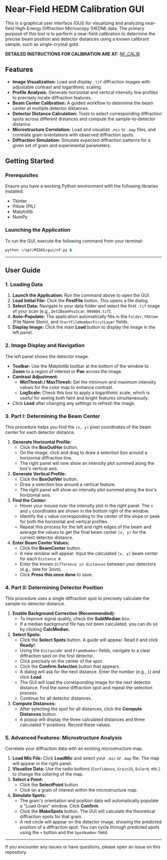# Near-Field HEDM Calibration GUI

This is a graphical user interface (GUI) for visualizing and analyzing near-field High-Energy Diffraction Microscopy (HEDM) data. The primary purpose of this tool is to perform a near-field calibration to determine the precise beam position and detector distances using a known calibrant sample, such as single-crystal gold.

**DETAILED INSTRUCTIONS FOR CALIBRATION ARE AT:** [NF_CALIB](https://github.com/marinerhemant/MIDAS/blob/master/manuals/NF_calibration.md)

## Features

*   **Image Visualization:** Load and display `.tif` diffraction images with adjustable contrast and logarithmic scaling.
*   **Profile Analysis:** Generate horizontal and vertical intensity line profiles to precisely locate diffraction features.
*   **Beam Center Calibration:** A guided workflow to determine the beam center at multiple detector distances.
*   **Detector Distance Calculation:** Tools to select corresponding diffraction spots across different distances and compute the sample-to-detector distance.
*   **Microstructure Correlation:** Load and visualize `.mic` or `.map` files, and correlate grain orientations with observed diffraction spots.
*   **Diffraction Simulation:** Simulate expected diffraction patterns for a given set of grain and experimental parameters.

## Getting Started

### Prerequisites

Ensure you have a working Python environment with the following libraries installed:
*   Tkinter
*   Pillow (PIL)
*   Matplotlib
*   NumPy

### Launching the Application

To run the GUI, execute the following command from your terminal:

```bash
python ~/opt/MIDAS/gui/nf.py &
```

---

## User Guide

### 1. Loading Data

1.  **Launch the Application:** Run the command above to open the GUI.
2.  **Load Initial File:** Click the **FirstFile** button. This opens a file dialog.
3.  **Select Data:** Navigate to your data folder and select the first `.tif` image of your scan (e.g., `DetZBeamPosScan_000004.tif`).
4.  **Auto-Populate:** The application automatically fills in the `Folder`, `FNStem` (File Name Stem), and `StartFileNumberFirstLayer` fields.
5.  **Display Image:** Click the main **Load** button to display the image in the left panel.

### 2. Image Display and Navigation

The left panel shows the detector image.

*   **Toolbar:** Use the Matplotlib toolbar at the bottom of the window to **Zoom** to a region of interest or **Pan** across the image.
*   **Contrast Adjustment:**
    *   **MinThresh / MaxThresh:** Set the minimum and maximum intensity values for the color map to enhance contrast.
    *   **LogScale:** Check this box to apply a logarithmic scale, which is useful for seeing both faint and bright features simultaneously.
*   Click **Load** after changing any settings to refresh the image.

### 3. Part I: Determining the Beam Center

This procedure helps you find the `(x, y)` pixel coordinates of the beam center for each detector distance.

1.  **Generate Horizontal Profile:**
    *   Click the **BoxOutHor** button.
    *   On the image, click and drag to draw a selection box around a horizontal diffraction line.
    *   The right panel will now show an intensity plot summed along the box's vertical axis.
2.  **Generate Vertical Profile:**
    *   Click the **BoxOutVer** button.
    *   Draw a selection box around a vertical feature.
    *   The right panel will show an intensity plot summed along the box's horizontal axis.
3.  **Find the Center:**
    *   Hover your mouse over the intensity plot in the right panel. The `x` and `y` coordinates are shown in the bottom right of the window.
    *   Identify the `x` value corresponding to the center of the slope or peak for both the horizontal and vertical profiles.
    *   Repeat this process for the left and right edges of the beam and average the values to get the final beam center `(x, y)` for the current detector distance.
4.  **Enter Beam Center Values:**
    *   Click the **BeamCenter** button.
    *   A new window will appear. Input the calculated `(x, y)` beam center for each `Distance #`.
    *   Enter the known `Difference in distances` between your detectors (e.g., `3000` for 3mm).
    *   Click **Press this once done** to save.

### 4. Part II: Determining Detector Position

This procedure uses a single diffraction spot to precisely calculate the sample-to-detector distance.

1.  **Enable Background Correction (Recommended):**
    *   To improve signal quality, check the **SubtMedian** box.
    *   If a median background file has not been calculated, you can do so by clicking **CalcMedian**.
2.  **Select Spots:**
    *   Click the **Select Spots** button. A guide will appear. Read it and click **Ready!**.
    *   Using the `DistanceNr` and `FrameNumber` fields, navigate to a clear diffraction spot on the first detector.
    *   Click precisely on the center of the spot.
    *   Click the **Confirm Selection** button that appears.
    *   A dialog will ask for the next distance. Enter the number (e.g., `1`) and click **Load**.
    *   The GUI will load the corresponding image for the next detector distance. Find the *same* diffraction spot and repeat the selection process.
    *   Continue for all detector distances.
3.  **Compute Distances:**
    *   After selecting the spot for all distances, click the **Compute Distances** button.
    *   A popup will display the three calculated distances and three calculated Y-positions. Record these values.

### 5. Advanced Features: Microstructure Analysis

Correlate your diffraction data with an existing microstructure map.

1.  **Load Mic File:** Click **LoadMic** and select your `.mic` or `.map` file. The map will appear in the right panel.
2.  **Visualize Data:** Use the radio buttons (`Confidence`, `GrainID`, `Euler0`, etc.) to change the coloring of the map.
3.  **Select a Point:**
    *   Click the **SelectPoint** button.
    *   Click on a grain of interest within the microstructure map.
4.  **Simulate Spots:**
    *   The grain's orientation and position data will automatically populate a "Load Grain" window. Click **Confirm**.
    *   Click the **MakeSpots** button. The GUI will calculate the theoretical diffraction spots for that grain.
    *   A red circle will appear on the detector image, showing the predicted position of a diffraction spot. You can cycle through predicted spots using the `+` button and the `SpotNumber` field.

---
If you encounter any issues or have questions, please open an issue on this repository.